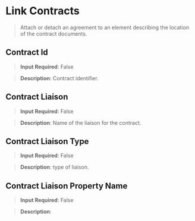 # Link Contracts
>	Attach or detach an agreement to an element describing the location of the contract documents.

## Contract Id
>	**Input Required**: False

>	**Description**: Contract identifier.


## Contract Liaison
>	**Input Required**: False

>	**Description**: Name of the liaison for the contract.


## Contract Liaison Type
>	**Input Required**: False

>	**Description**: type of liaison.


## Contract Liaison Property Name
>	**Input Required**: False

>	**Description**: 

